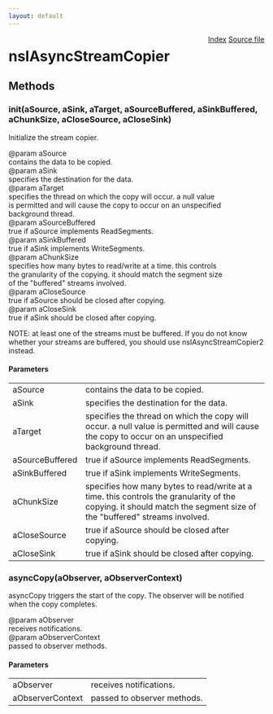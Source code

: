 ```yaml
---
layout: default
---
```

<div class='links' style='float:right'><a href="../index.html">Index</a>
<a href="http://dxr.mozilla.org/mozilla-central/source/netwerk/base/public/nsIAsyncStreamCopier.idl">Source file</a>
</div>

# nsIAsyncStreamCopier #

## Methods ##

### init(aSource, aSink, aTarget, aSourceBuffered, aSinkBuffered, aChunkSize, aCloseSource, aCloseSink) ###
  
Initialize the stream copier.  
  
@param aSource  
       contains the data to be copied.  
@param aSink  
       specifies the destination for the data.  
@param aTarget  
       specifies the thread on which the copy will occur.  a null value  
       is permitted and will cause the copy to occur on an unspecified  
       background thread.  
@param aSourceBuffered  
       true if aSource implements ReadSegments.  
@param aSinkBuffered  
       true if aSink implements WriteSegments.  
@param aChunkSize  
       specifies how many bytes to read/write at a time.  this controls  
       the granularity of the copying.  it should match the segment size  
       of the "buffered" streams involved.  
@param aCloseSource  
       true if aSource should be closed after copying.  
@param aCloseSink  
       true if aSink should be closed after copying.  
  
NOTE: at least one of the streams must be buffered. If you do not know  
whether your streams are buffered, you should use nsIAsyncStreamCopier2  
instead.  
  

#### Parameters ####

<table>

<tr>
<td>aSource</td>
<td>       contains the data to be copied.  
</td>
</tr>

<tr>
<td>aSink</td>
<td>       specifies the destination for the data.  
</td>
</tr>

<tr>
<td>aTarget</td>
<td>       specifies the thread on which the copy will occur.  a null value  
       is permitted and will cause the copy to occur on an unspecified  
       background thread.  
</td>
</tr>

<tr>
<td>aSourceBuffered</td>
<td>       true if aSource implements ReadSegments.  
</td>
</tr>

<tr>
<td>aSinkBuffered</td>
<td>       true if aSink implements WriteSegments.  
</td>
</tr>

<tr>
<td>aChunkSize</td>
<td>       specifies how many bytes to read/write at a time.  this controls  
       the granularity of the copying.  it should match the segment size  
       of the "buffered" streams involved.  
</td>
</tr>

<tr>
<td>aCloseSource</td>
<td>       true if aSource should be closed after copying.  
</td>
</tr>

<tr>
<td>aCloseSink</td>
<td>       true if aSink should be closed after copying.  
</td>
</tr>

</table>

### asyncCopy(aObserver, aObserverContext) ###
  
asyncCopy triggers the start of the copy.  The observer will be notified  
when the copy completes.  
  
@param aObserver  
       receives notifications.  
@param aObserverContext  
       passed to observer methods.  
  

#### Parameters ####

<table>

<tr>
<td>aObserver</td>
<td>       receives notifications.  
</td>
</tr>

<tr>
<td>aObserverContext</td>
<td>       passed to observer methods.  
</td>
</tr>

</table>
